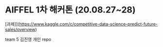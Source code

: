 # AIFFEL 1차 해커톤 (20.08.27~28)
[과제]](https://www.kaggle.com/c/competitive-data-science-predict-future-sales/overview)

team 5 김진영 개인 repo